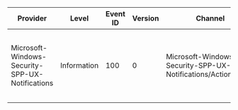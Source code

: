 Provider                                         |  Level        |  Event ID  |  Version  |  Channel                                                       |  Task  |  Opcode  |  Keyword  |  Message
-------------------------------------------------|---------------|------------|-----------|----------------------------------------------------------------|--------|----------|-----------|-------------------------------------------------------------------------------------
Microsoft-Windows-Security-SPP-UX-Notifications  |  Information  |  100       |  0        |  Microsoft-Windows-Security-SPP-UX-Notifications/ActionCenter  |        |          |           |  SLUI event written to notify Security and Maintenance of change in activation state
